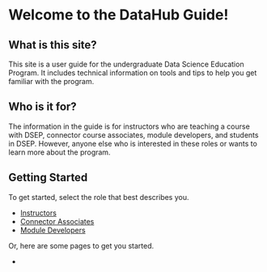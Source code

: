 # Welcome to the DataHub Guide!

## What is this site?

This site is a user guide for the undergraduate Data Science Education Program. It includes technical information on tools and tips to help you get familiar with the program.

## Who is it for?

The information in the guide is for instructors who are teaching a course with DSEP, connector course associates, module developers, and students in DSEP. However, anyone else who is interested in these roles or wants to learn more about the program.

## Getting Started

To get started, select the role that best describes you.

* [Instructors](http://127.0.0.1:8000/pages/instructor.html)
* [Connector Associates](http://127.0.0.1:8000/pages/connector-associate.html)
* [Module Developers](http://127.0.0.1:8000/pages/module-developer.html)

Or, here are some pages to get you started.

* 


